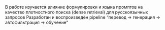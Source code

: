 В работе изучается влияние формулировки и языка промптов на качество плотностного поиска (dense retrieval) для русскоязычных запросов
Разработан и воспроизведён pipeline “перевод → генерация → автофильтрация → обучение" 

